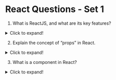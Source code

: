 # React Questions - Set 1

1. What is ReactJS, and what are its key features?

<details>
    <summary>Click to expand!</summary>
ReactJS is an open-source JavaScript library developed by Facebook. It is used for building user interfaces in web applications.

Key features include:

- **Virtual DOM** for efficient updates
- **Component-based architecture** for reusability
- **JSX** for declarative syntax
- **Unidirectional data flow** for predictable state management
- **High Performance**
</details>

2. Explain the concept of “props” in React.

<details>
    <summary>Click to expand!</summary>
    
Props (short for properties) are a mechanism for passing data from a parent component to a child component. They are read-only and provide a way to configure and customize child components based on their parent’s data. Props are an essential part of creating reusable and dynamic components.
</details>

3. What is a component in React?

<details>
    <summary>Click to expand!</summary>

In React, a component is a modular, reusable piece of code that defines a part of a user interface. Components can be thought of as building blocks for larger applications. They are typically composed of HTML-like markup (in the form of JSX) and JavaScript logic that defines their behavior.

</details>
